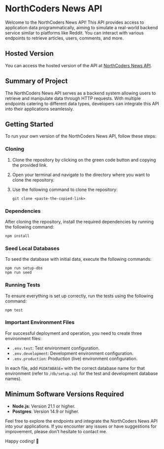 # NorthCoders News API

Welcome to the NorthCoders News API! This API provides access to application data programmatically, aiming to simulate a real-world backend service similar to platforms like Reddit. You can interact with various endpoints to retrieve articles, users, comments, and more.

## Hosted Version

You can access the hosted version of the API at [NorthCoders News API](https://northcoders-news-iumv.onrender.com/api).

## Summary of Project

The NorthCoders News API serves as a backend system allowing users to retrieve and manipulate data through HTTP requests. With multiple endpoints catering to different data types, developers can integrate this API into their applications seamlessly.

## Getting Started

To run your own version of the NorthCoders News API, follow these steps:

### Cloning

1. Clone the repository by clicking on the green code button and copying the provided link.
2. Open your terminal and navigate to the directory where you want to clone the repository.
3. Use the following command to clone the repository:

    ```
    git clone <paste-the-copied-link>
    ```

### Dependencies

After cloning the repository, install the required dependencies by running the following command:

```
npm install
```

### Seed Local Databases

To seed the database with initial data, execute the following commands:

```
npm run setup-dbs
npm run seed
```

### Running Tests

To ensure everything is set up correctly, run the tests using the following command:

```
npm test
```

### Important Environment Files

For successful deployment and operation, you need to create three environment files:

- `.env.test`: Test environment configuration.
- `.env.development`: Development environment configuration.
- `.env.production`: Production (live) environment configuration.

In each file, add `PGDATABASE=` with the correct database name for that environment (refer to `/db/setup.sql` for the test and development database names).

## Minimum Software Versions Required

- **Node.js**: Version 21.1 or higher.
- **Postgres**: Version 14.9 or higher.

Feel free to explore the endpoints and integrate the NorthCoders News API into your applications. If you encounter any issues or have suggestions for improvement, please don't hesitate to contact me.

Happy coding! 🚀